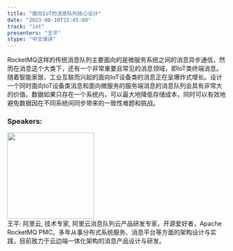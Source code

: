 ```yaml
---
title: "面向IoT的消息队列核心设计"
date: "2023-08-19T15:45:00" 
track: "iot"
presenters: "王平"
stype: "中文演讲"
---
```

RocketMQ这样的传统消息队列主要面向的是微服务系统之间的消息异步通信，然而在消息这个大类下，还有一个非常重要且常见的消息领域，即IoT类终端消息。随着智能家居、工业互联而兴起的面向IoT设备类的消息正在呈爆炸式增长。设计一个同时面向IoT设备类消息和面向微服务的服务端消息的消息队列会具有非常大的价值。数据如果只存在一个系统内，可以最大地降低存储成本，同时可以有效地避免数据因在不同系统间同步带来的一致性难题和挑战。
 ### Speakers: 
 <img src="https://img.bagevent.com/resource/20230605/1928585360.JPG" width="200" /><br>王平: 阿里云, 技术专家, 阿里云消息队列云产品研发专家，开源爱好者，Apache RocketMQ PMC。多年从事分布式系统服务、消息平台等方面的架构设计与实践，目前致力于云边端一体化架构的消息产品设计与研发。
 <br><br>